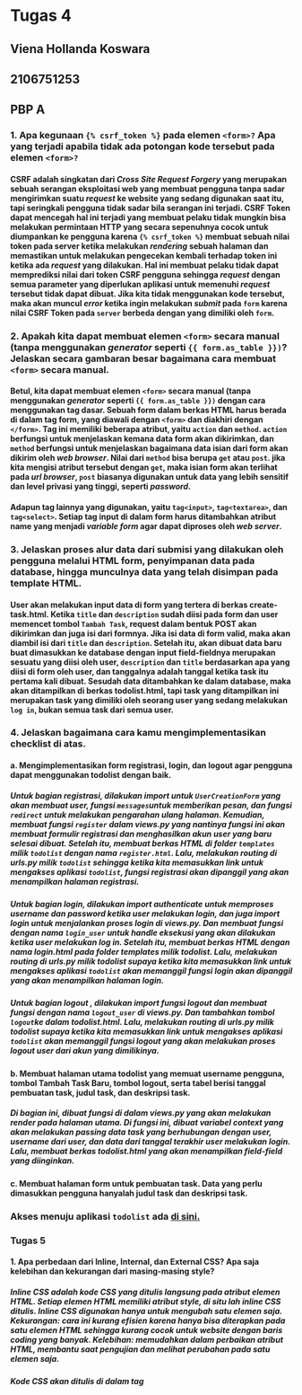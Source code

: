 # Tugas 4

## Viena Hollanda Koswara
## 2106751253
## PBP A

### 1. Apa kegunaan `{% csrf_token %}` pada elemen `<form>?` Apa yang terjadi apabila tidak ada potongan kode tersebut pada elemen `<form>?`
#### CSRF adalah singkatan dari *Cross Site Request Forgery* yang merupakan sebuah serangan eksploitasi web yang membuat pengguna tanpa sadar mengirimkan suatu *request* ke website yang sedang digunakan saat itu, tapi seringkali pengguna tidak sadar bila serangan ini terjadi. CSRF Token dapat mencegah hal ini terjadi yang membuat pelaku tidak mungkin bisa melakukan permintaan HTTP yang secara sepenuhnya cocok untuk diumpankan ke pengguna karena `{% csrf_token %}` membuat sebuah nilai token pada server ketika melakukan *rendering* sebuah halaman dan memastikan untuk melakukan pengecekan kembali terhadap token ini ketika ada *request* yang dilakukan. Hal ini membuat pelaku tidak dapat memprediksi nilai dari token CSRF pengguna sehingga *request* dengan semua parameter yang diperlukan aplikasi untuk memenuhi *request* tersebut tidak dapat dibuat. Jika kita tidak menggunakan kode tersebut, maka akan muncul *error* ketika ingin melakukan *submit* pada `form` karena nilai CSRF Token pada `server` berbeda dengan yang dimiliki oleh `form`.
 
### 2. Apakah kita dapat membuat elemen `<form>` secara manual (tanpa menggunakan *generator* seperti `{{ form.as_table }})`? Jelaskan secara gambaran besar bagaimana cara membuat `<form>` secara manual.
#### Betul, kita dapat membuat elemen `<form>` secara manual (tanpa menggunakan *generator* seperti `{{ form.as_table }})` dengan cara menggunakan tag dasar. Sebuah form dalam berkas HTML harus berada di dalam tag form, yang diawali dengan `<form>` dan diakhiri dengan `</form>`. Tag ini memiliki beberapa atribut, yaitu `action` dan `method`. `action` berfungsi untuk menjelaskan kemana data form akan dikirimkan, dan `method` berfungsi untuk menjelaskan bagaimana data isian dari form akan dikirim oleh *web browser*. Nilai dari `method` bisa berupa `get` atau `post`. jika kita mengisi atribut tersebut dengan `get`, maka isian form akan terlihat pada *url browser*, `post` biasanya digunakan untuk data yang lebih sensitif dan level privasi yang tinggi, seperti *password*.
#### Adapun tag lainnya yang digunakan, yaitu `tag<input>`, `tag<textarea>`, dan `tag<select>`. Setiap tag input di dalam form harus ditambahkan atribut name yang menjadi *variable form* agar dapat diproses oleh *web server*.
  
### 3. Jelaskan proses alur data dari submisi yang dilakukan oleh pengguna melalui HTML form, penyimpanan data pada database, hingga munculnya data yang telah disimpan pada template HTML.
#### User akan melakukan input data di form yang tertera di berkas create-task.html. Ketika `title` dan `description` sudah diisi pada form dan user memencet tombol `Tambah Task`, request dalam bentuk POST akan dikirimkan dan juga isi dari formnya. Jika isi data di form valid, maka akan diambil isi dari `title` dan `description`. Setelah itu, akan dibuat data baru buat dimasukkan ke database dengan input field-fieldnya merupakan sesuatu yang diisi oleh user, `description` dan `title` berdasarkan apa yang diisi di form oleh user, dan tanggalnya adalah tanggal ketika task itu pertama kali dibuat. Sesudah data ditambahkan ke dalam database, maka akan ditampilkan di berkas todolist.html, tapi task yang ditampilkan ini merupakan task yang dimiliki oleh seorang user yang sedang melakukan `log in`, bukan semua task dari semua user.
  
### 4.  Jelaskan bagaimana cara kamu mengimplementasikan checklist di atas.
#### a. Mengimplementasikan form registrasi, login, dan logout agar pengguna dapat menggunakan todolist dengan baik.
##### Untuk bagian registrasi, dilakukan import untuk `UserCreationForm` yang akan membuat user, fungsi `messages`untuk memberikan pesan, dan fungsi `redirect` untuk melakukan pengarahan ulang halaman. Kemudian, membuat fungsi `register` dalam views.py yang nantinya fungsi ini akan membuat formulir registrasi dan menghasilkan akun user yang baru selesai dibuat. Setelah itu, membuat berkas HTML di folder `templates` milik `todolist` dengan nama `register.html`. Lalu, melakukan routing di urls.py milik `todolist` sehingga ketika kita memasukkan link untuk mengakses aplikasi `todolist`, fungsi registrasi akan dipanggil yang akan menampilkan halaman registrasi.
##### Untuk bagian login, dilakukan import authenticate untuk memproses username dan password ketika user melakukan login, dan juga import login untuk menjalankan proses login di views.py. Dan membuat fungsi dengan nama `login_user` untuk *handle* eksekusi yang akan dilakukan ketika user melakukan *log in*. Setelah itu, membuat berkas HTML dengan nama login.html pada folder templates milik todolist. Lalu, melakukan routing di urls.py milik todolist supaya ketika kita memasukkan link untuk mengakses aplikasi `todolist` akan memanggil fungsi login akan dipanggil yang akan menampilkan halaman login.
##### Untuk bagian logout , dilakukan import fungsi logout dan membuat fungsi dengan nama `logout_user` di views.py. Dan tambahkan tombol `logout`ke dalam todolist.html. Lalu, melakukan routing di urls.py milik todolist supaya ketika kita memasukkan link untuk mengakses aplikasi `todolist` akan memanggil fungsi logout yang akan melakukan proses logout user dari akun yang dimilikinya.

#### b. Membuat halaman utama todolist yang memuat username pengguna, tombol Tambah Task Baru, tombol logout, serta tabel berisi tanggal pembuatan task, judul task, dan deskripsi task.
##### Di bagian ini, dibuat fungsi di dalam views.py yang akan melakukan render pada halaman utama. Di fungsi ini, dibuat variabel context yang akan melakukan passing data task yang berhubungan dengan user, username dari user, dan data dari tanggal terakhir user melakukan login. Lalu, membuat berkas todolist.html yang akan menampilkan field-field yang diinginkan.

#### c. Membuat halaman form untuk pembuatan task. Data yang perlu dimasukkan pengguna hanyalah judul task dan deskripsi task.

  
### Akses menuju aplikasi `todolist` ada [di sini.](https://tugas2viena.herokuapp.com/todolist/login/)
 
 
### Tugas 5

#### 1. Apa perbedaan dari Inline, Internal, dan External CSS? Apa saja kelebihan dan kekurangan dari masing-masing style?
##### Inline CSS adalah kode CSS yang ditulis langsung pada atribut elemen HTML. Setiap elemen HTML memiliki atribut style, di situ lah inline CSS ditulis.  Inline CSS digunakan hanya untuk mengubah satu elemen saja. Kekurangan: cara ini kurang efisien karena hanya bisa diterapkan pada satu elemen HTML sehingga kurang cocok untuk website dengan baris coding yang banyak. Kelebihan: memudahkan dalam perbaikan atribut HTML, membantu saat pengujian dan melihat perubahan pada satu elemen saja.

##### Kode CSS akan ditulis di dalam tag <style> lokasinya berada pada bagian atas header file HTML. Internal CSS dapat digunakan untuk membuat tampilan pada satu halaman website dan tidak digunakan pada halaman website yang lain. Perubahan pada Internal CSS hanya berlaku pada satu halaman saja. Kekurangan: performa website menjadi lebih lambat karena setiap halaman memiliki CSS sendiri, kurang efisien jika ingin digunakan di beberapa halaman website yang sama karena kode harus dituliskan ulang di setiap halaman, dan ukuran file menjadi lebih besar karena setiap halaman memiliki CSS sendiri. Kelebihan: mudah dalam melakukan editing tiap halaman website, tidak perlu melakukan upload file CSS karena masuk dalam file HTML, dan mudah saat memperbaiki error pada CSS website.

 ##### Eksternal CSS adalah kode CSS yang ditulis secara terpisah dengan kode HTML, kodenya ditulis di dalam file khusus yang berekstensi .css. Dan ada dua cara untuk menghubungkan file yang berisi kode CSS dengan HTML, yaitu dengan menggunakan <link> (biasa dituliskan pada bagian <head>, jadi setiap halaman website dilakukan pemanggilan file .css.) atau @import. File CSS dapat digunakan di beberapa halaman website sekaligus, jadi perubahan yang dilakukan akan terlihat tidak hanya di satu halaman saja. Kelebihan: ukuran file HTML menjadi lebih kecil, penulisan kode HTML menjadi lebih rapi, melakukan loading website menjadi lebih cepat, dan file CSS bisa digunakan untuk beberapa halaman website berbeda. Kekurangan: tidak cocok untuk halaman website yang membutuhkan halaman custom dan halaman website rawan berantakan saat file CSS gagal load dengan sempurna sehingga tampilan website juga berantakan.

 #### 2. Jelaskan tag HTML5 yang kamu ketahui.
 ##### <nav> untuk mendefinisikan navigasi pada halaman.
 ##### <!DOCTYPE html> untuk mendeklarasikan tipe dari dokumen yang akan dibuat kepada browser.
 ##### <figure> untuk mendefinisikan gambar yang ada pada artikel
 ##### <canvas> Elemen ini memberi ruang gambar dalam JavaScript di halaman web. 
 ##### <video> yang berfungsi untuk menambahkan video ke halaman web.
 ##### <audio> yang berfungsi untuk menambahkan audio ke halaman web.
 
 #### 3. Jelaskan tipe-tipe CSS selector yang kamu ketahui.
 ##### Type Selector - Selektor ini akan memilih elemen berdasarkan nama tag.
 ##### Class Selector - Selektor class adalah selektor yang memilih elemen berdasarkan nama class yang diberikan. Selektor class dibuat dengan tanda titik        di depannya pada file CSS.
 ##### ID Selector - Selektor ID penerapannya hampir sama dengan Class Selector. Bedanya, ID bersifat unik karena hanya boleh digunakan oleh satu elemen          saja. Selektor ID ditandai dengan tanda pagar (#) di depannya saat menulikannya di kode CSS.
 ##### Attribute Selector - Selektor atribut adalah selektor yang memilik elemen berdasarkan atribut. Selektor ini hampir sama seperti selektor Tag.
 ##### Universal Selectors - Selektor ini digunakan untuk memilih setiap single element dari tipe element apapun. Artinya, penyeleksian berlaku secara      keseluruhan untuk semua single element. Penggunaan Universal Selector pada kode CSS ditandai dengan karakter arterisk (*) yang dapat digunakan secara berdiri sendiri ataupun digabungkan dengan tipe selektor lainnya, tergantung kebutuhan.

 #### 4. Kustomisasi templat (login, register, create-task)
 ##### Langkah pertama, saya menambahkan 2 barisan kode pada aplikasi todolist supaya komponen - komponen pada Bootstrap bisa digunakan untuk mengubah tampilan halaman web. Kodenya adalah:
##### a. `<link href="https://cdn.jsdelivr.net/npm/bootstrap@5.2.2/dist/css/bootstrap.min.css" rel="stylesheet" integrity="sha384-Zenh87qX5JnK2Jl0vWa8Ck2rdkQ2Bzep5IDxbcnCeuOxjzrPF/et3URy9Bv1WTRi" crossorigin="anonymous">`
 
 ##### b. `<script src="https://cdn.jsdelivr.net/npm/bootstrap@5.2.2/dist/js/bootstrap.bundle.min.js" integrity="sha384-OERcA2EqjJCMA+/3y+gxIOqMEjwtxJY7qPCqsdltbNJuaOe923+mo//f6V8Qbsw3" crossorigin="anonymous"></script>`
 ##### Setelah itu, saya memakai komponen-komponen yang ada pada Bootsrap untuk memperindah tampilan halaman website saya, seperti *button*, *margin* dan *padding*, dan *cards*, dan komponen yang lainnya.
 
 #### 5. Kustomisasi halaman utama todo list menggunakan cards. (Satu card mengandung satu task).
 
 #### 4. Membuat keempat halaman yang dikustomisasi menjadi *responsive*.
 ##### Menambahkan responsive viewport meta tag di bagian <head> pada berkas base.html. Kodenya adalah: `<meta name="viewport" content="width=device-width, initial-scale=1.0">.` Setelah itu membuat *media query* pada `file .css` untuk mengubah *stylesheet* berdasarkan lebar dan tinggi yang ditentukan, hal ini berguna jika kita ingin membuat *layout* halaman web kita *responsive* dengan menyesuaikan tampilannya berdasarkan ukuran layar perangkat yang digunakan.
 



